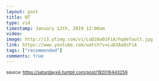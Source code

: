 ```yaml
---
layout: post
title: NT
type: vid
timestamp: January 12th, 2019 12:00am
video: 
image: http://i3.ytimg.com/vi/LuD2Aa0zFiA/hqdefault.jpg
link: https://www.youtube.com/watch?v=LuD2Aa0zFiA
tags: ["recommended"]
comments: true
---
```

  
<small>source: https://saturdayxiii.tumblr.com/post/182016443259</small>